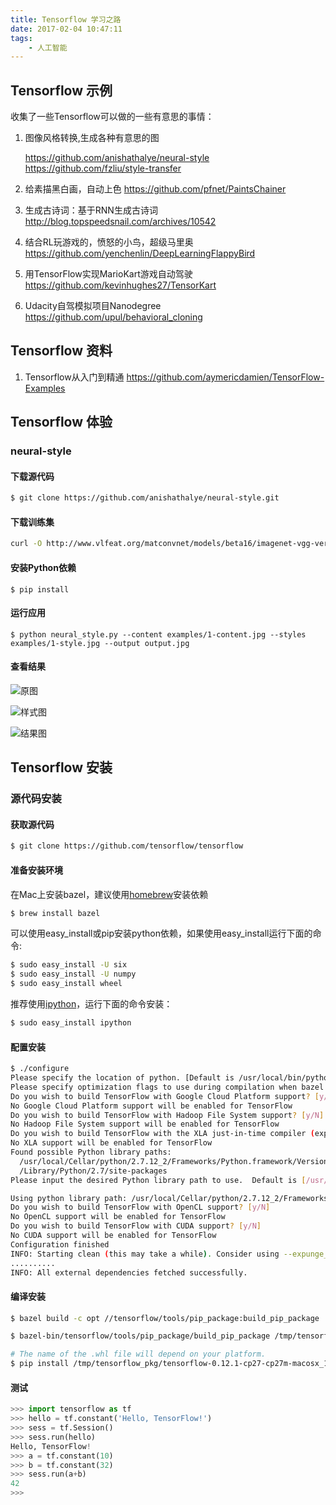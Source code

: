 ```yaml
---
title: Tensorflow 学习之路
date: 2017-02-04 10:47:11
tags:
    - 人工智能
---
```


## Tensorflow 示例

收集了一些Tensorflow可以做的一些有意思的事情：

1. 图像风格转换,生成各种有意思的图
 
    https://github.com/anishathalye/neural-style
    https://github.com/fzliu/style-transfer

2. 给素描黑白画，自动上色
https://github.com/pfnet/PaintsChainer

3. 生成古诗词：基于RNN生成古诗词
http://blog.topspeedsnail.com/archives/10542

4. 结合RL玩游戏的，愤怒的小鸟，超级马里奥
https://github.com/yenchenlin/DeepLearningFlappyBird

5. 用TensorFlow实现MarioKart游戏自动驾驶
https://github.com/kevinhughes27/TensorKart

6. Udacity自驾模拟项目Nanodegree
https://github.com/upul/behavioral_cloning

## Tensorflow 资料

1. Tensorflow从入门到精通
https://github.com/aymericdamien/TensorFlow-Examples

## Tensorflow 体验

### neural-style

#### 下载源代码

```bash
$ git clone https://github.com/anishathalye/neural-style.git
```

#### 下载训练集

```bash
curl -O http://www.vlfeat.org/matconvnet/models/beta16/imagenet-vgg-verydeep-19.mat
```

#### 安装Python依赖

```
$ pip install 
```

#### 运行应用

```
$ python neural_style.py --content examples/1-content.jpg --styles examples/1-style.jpg --output output.jpg
```

#### 查看结果

![原图](/images/hhkb-keyboard.jpg)

![样式图](/images/1-style.jpg)

![结果图](/images/hhkb-keyboard.jpg)

## Tensorflow 安装

### 源代码安装

#### 获取源代码

```bash
$ git clone https://github.com/tensorflow/tensorflow
```

#### 准备安装环境

在Mac上安装bazel，建议使用[homebrew](http://brew.sh/)安装依赖

```bash
$ brew install bazel 
```

可以使用easy_install或pip安装python依赖，如果使用easy_install运行下面的命令:
```bash
$ sudo easy_install -U six
$ sudo easy_install -U numpy
$ sudo easy_install wheel
```

推荐使用[ipython](https://ipython.org/)，运行下面的命令安装：
```bash
$ sudo easy_install ipython
```

#### 配置安装

```bash
$ ./configure
Please specify the location of python. [Default is /usr/local/bin/python]:
Please specify optimization flags to use during compilation when bazel option "--config=opt" is specified [Default is -march=native]:
Do you wish to build TensorFlow with Google Cloud Platform support? [y/N]
No Google Cloud Platform support will be enabled for TensorFlow
Do you wish to build TensorFlow with Hadoop File System support? [y/N]
No Hadoop File System support will be enabled for TensorFlow
Do you wish to build TensorFlow with the XLA just-in-time compiler (experimental)? [y/N]
No XLA support will be enabled for TensorFlow
Found possible Python library paths:
  /usr/local/Cellar/python/2.7.12_2/Frameworks/Python.framework/Versions/2.7/lib/python2.7/site-packages
  /Library/Python/2.7/site-packages
Please input the desired Python library path to use.  Default is [/usr/local/Cellar/python/2.7.12_2/Frameworks/Python.framework/Versions/2.7/lib/python2.7/site-packages]

Using python library path: /usr/local/Cellar/python/2.7.12_2/Frameworks/Python.framework/Versions/2.7/lib/python2.7/site-packages
Do you wish to build TensorFlow with OpenCL support? [y/N]
No OpenCL support will be enabled for TensorFlow
Do you wish to build TensorFlow with CUDA support? [y/N]
No CUDA support will be enabled for TensorFlow
Configuration finished
INFO: Starting clean (this may take a while). Consider using --expunge_async if the clean takes more than several minutes.
..........
INFO: All external dependencies fetched successfully.
```

#### 编译安装

```bash
$ bazel build -c opt //tensorflow/tools/pip_package:build_pip_package

$ bazel-bin/tensorflow/tools/pip_package/build_pip_package /tmp/tensorflow_pkg

# The name of the .whl file will depend on your platform.
$ pip install /tmp/tensorflow_pkg/tensorflow-0.12.1-cp27-cp27m-macosx_10_11_x86_64.whl
```

#### 测试

```python
>>> import tensorflow as tf
>>> hello = tf.constant('Hello, TensorFlow!')
>>> sess = tf.Session()
>>> sess.run(hello)
Hello, TensorFlow!
>>> a = tf.constant(10)
>>> b = tf.constant(32)
>>> sess.run(a+b)
42
>>>
```


